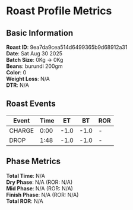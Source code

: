 # Roast Profile Metrics

## Basic Information
**Roast ID**: 9ea7da9cea514d6499365b9d68912a31  
**Date**: Sat Aug 30 2025  
**Batch Size**: 0Kg → 0Kg  
**Beans**: burundi 200gm  
**Color**: 0  
**Weight Loss**: N/A  
**DTR**: N/A  

## Roast Events

| Event | Time | ET | BT | ROR |
|-------|------|----|----|-----|
| CHARGE | 0:00 | -1.0 | -1.0 | - |
| DROP | 1:48 | -1.0 | -1.0 | - |

## Phase Metrics
**Total Time**: N/A  
**Dry Phase**: N/A (ROR: N/A)  
**Mid Phase**: N/A (ROR: N/A)  
**Finish Phase**: N/A (ROR: N/A)  
**Total ROR**: N/A  
